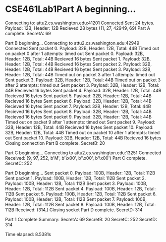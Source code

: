 # CSE461Lab1Part A beginning...
Connecting to: attu2.cs.washington.edu:41201
Connected
Sent 24 bytes. Payload: 12B, Header: 12B
Recieved 28 bytes
(11, 27, 42949, 69)
Part A complete. SecretA: 69

Part B beginning...
Connecting to attu2.cs.washington.edu:42949
Connected
Sent packet 0. Payload: 32B, Header: 12B, Total: 44B
Timed out on packet 0 after 1 attempts: timed out
Sent packet 0. Payload: 32B, Header: 12B, Total: 44B
Recieved 16 bytes
Sent packet 1. Payload: 32B, Header: 12B, Total: 44B
Recieved 16 bytes
Sent packet 2. Payload: 32B, Header: 12B, Total: 44B
Recieved 16 bytes
Sent packet 3. Payload: 32B, Header: 12B, Total: 44B
Timed out on packet 3 after 1 attempts: timed out
Sent packet 3. Payload: 32B, Header: 12B, Total: 44B
Timed out on packet 3 after 2 attempts: timed out
Sent packet 3. Payload: 32B, Header: 12B, Total: 44B
Recieved 16 bytes
Sent packet 4. Payload: 32B, Header: 12B, Total: 44B
Recieved 16 bytes
Sent packet 5. Payload: 32B, Header: 12B, Total: 44B
Recieved 16 bytes
Sent packet 6. Payload: 32B, Header: 12B, Total: 44B
Recieved 16 bytes
Sent packet 7. Payload: 32B, Header: 12B, Total: 44B
Recieved 16 bytes
Sent packet 8. Payload: 32B, Header: 12B, Total: 44B
Recieved 16 bytes
Sent packet 9. Payload: 32B, Header: 12B, Total: 44B
Timed out on packet 9 after 1 attempts: timed out
Sent packet 9. Payload: 32B, Header: 12B, Total: 44B
Recieved 16 bytes
Sent packet 10. Payload: 32B, Header: 12B, Total: 44B
Timed out on packet 10 after 1 attempts: timed out
Sent packet 10. Payload: 32B, Header: 12B, Total: 44B
Recieved 16 bytes
Closing connection
Part B complete. SecretB: 20

Part C beginning...
Connecting to attu2.cs.washington.edu:13251
Connected
Received: (9, 97, 252, b'M', b'\x00', b'\x00', b'\x00')
Part C complete. SecretC: 252

Part D beginning...
Sent packet 0. Payload: 100B, Header: 12B, Total: 112B
Sent packet 1. Payload: 100B, Header: 12B, Total: 112B
Sent packet 2. Payload: 100B, Header: 12B, Total: 112B
Sent packet 3. Payload: 100B, Header: 12B, Total: 112B
Sent packet 4. Payload: 100B, Header: 12B, Total: 112B
Sent packet 5. Payload: 100B, Header: 12B, Total: 112B
Sent packet 6. Payload: 100B, Header: 12B, Total: 112B
Sent packet 7. Payload: 100B, Header: 12B, Total: 112B
Sent packet 8. Payload: 100B, Header: 12B, Total: 112B
Received: (314,)
Closing socket
Part D complete. SecretD: 314

Part 1 Complete
Summary:
  SecretA: 69
  SecretB: 20
  SecretC: 252
  SecretD: 314

Time elapsed: 8.5381s
